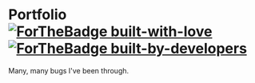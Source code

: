 # Portfolio [![ForTheBadge built-with-love](http://ForTheBadge.com/images/badges/built-with-love.svg)](https://GitHub.com/JoeCare/) [![ForTheBadge built-by-developers](http://ForTheBadge.com/images/badges/by-Python-developers.svg)](https://GitHub.com/JoeCare/)



Many, many bugs I've been through. 
